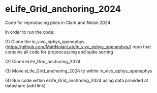 # eLife_Grid_anchoring_2024
Code for reproducing plots in Clark and Nolan 2024

In order to run the code:

(1) Clone the in_vivo_ephys_openephys (https://github.com/MattNolanLab/in_vivo_ephys_openephys/) repo that contains all code for preprocessing and spike sorting

(2) Clone eLife_Grid_anchoring_2024

(3) Move eLife_Grid_anchoring_2024 to within in_vivo_ephys_openephys

(4) Run code within eLife_Grid_anchoring_2024 using data provided at datashare (add link)

